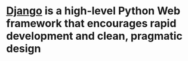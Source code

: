 # [Django](https://docs.djangoproject.com/en/) is a high-level Python Web framework that encourages rapid development and clean, pragmatic design